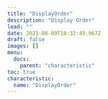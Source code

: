 ```yaml
---
title: "DisplayOrder"
description: "Display Order"
lead: ""
date: 2021-08-09T18:32:49.967Z
draft: false
images: []
menu:
  docs:
    parent: "characteristic"
toc: true
characteristic:
  name: "DisplayOrder"
---
```

